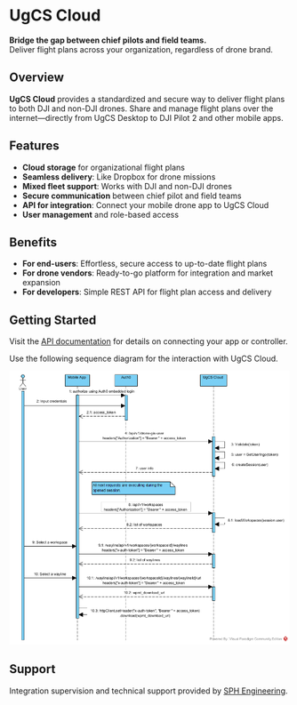 # UgCS Cloud

**Bridge the gap between chief pilots and field teams.**  
Deliver flight plans across your organization, regardless of drone brand.

## Overview

**UgCS Cloud** provides a standardized and secure way to deliver flight plans to both DJI and non-DJI drones. Share and manage flight plans over the internet—directly from UgCS Desktop to DJI Pilot 2 and other mobile apps.

## Features

- **Cloud storage** for organizational flight plans
- **Seamless delivery**: Like Dropbox for drone missions
- **Mixed fleet support**: Works with DJI and non-DJI drones
- **Secure communication** between chief pilot and field teams
- **API for integration**: Connect your mobile drone app to UgCS Cloud
- **User management** and role-based access

## Benefits

- **For end-users**: Effortless, secure access to up-to-date flight plans
- **For drone vendors**: Ready-to-go platform for integration and market expansion
- **For developers**: Simple REST API for flight plan access and delivery

## Getting Started

Visit the [API documentation](https://dev-cloud.ugcs.com/api) for details on connecting your app or controller.

Use the following sequence diagram for the interaction with UgCS Cloud.

![UgCS Cloud Integration Sequence](sequence.png)

## Support

Integration supervision and technical support provided by [SPH Engineering](https://www.sphengineering.com/).
